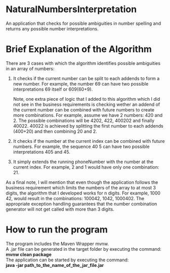 # NaturalNumbersInterpretation
An application that checks for possible ambiguities in number spelling and returns any possible number interpretations.

# Brief Explanation of the Algorithm
There are 3 cases with which the algorithm identifies possible ambiguities in an array of numbers:
1. It checks if the current number can be split to each addends to form a new number.
   For example, the number 69 can have two possible interpretations 69 itself or 609(60+9).

   Note, one extra piece of logic that I added to this algorithm which I did not see in the business requirements is
   checking wether an addend of the current number can be combined with future numbers to create more combinations.
   For example, assume we have 2 numbers: 420 and 2.
   The possible combinations will be 4202, 422, 400202 and finally 40022.
   40022 is achieved by splitting the first number to each addends (400+20) and then combining 20 and 2.

2. It checks if the number at the current index can be combined with future numbers.
   For example, the sequence 40 5 can have two possible interpretations 405 and 45.

3.  It simply extends the running phoneNumber with the number at the current index.
    For example, 2 and 1 would have only one combination: 21.

As a final note, I will mention that even though the application follows the business requirement which limits
the numbers of the array to at most 3 digits, the algorithm that I developed works for n digits.
For example, 1000 42, would result in the combinations:
100042, 1042, 1000402.
The appropriate exception handling guarantees that the number combination generator will not get called with more than 3 digits.

# How to run the program
The program includes the Maven Wrapper mvnw.</br>
A .jar file can be generated in the target folder by executing the command:
</br><b>mvnw clean package</b></br>
The application can be started by executing the command:</br><b>java -jar path_to_the_name_of_the_jar_file.jar</b>



